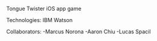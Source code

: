 Tongue Twister iOS app game

Technologies: IBM Watson

Collaborators:
-Marcus Norona
-Aaron Chiu
-Lucas Spacil
